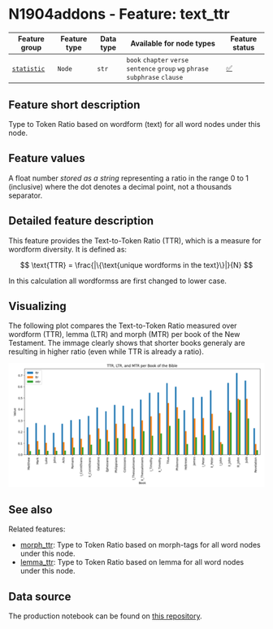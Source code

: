 # N1904addons - Feature: text_ttr

Feature group | Feature type | Data type | Available for node types | Feature status
---  | --- | --- | --- | ---
[`statistic`](README.md#feature-group-statistic) | `Node` |`str` |  `book` `chapter` `verse` `sentence` `group` `wg` `phrase` `subphrase` `clause` | [✅](featurestatus.md#Trustworthy "Trustworthy")

## Feature short description

Type to Token Ratio based on wordform (text) for all word nodes under this node.

## Feature values

A float number *stored as a string* representing a ratio in the range 0 to 1 (inclusive) where the dot denotes a decimal point, not a thousands separator.

## Detailed feature description

This feature provides the Text-to-Token Ratio (TTR), which is a measure for wordform diversity. It is defined as:

$$
  \text{TTR} 
    = \frac{|\{\text{unique wordforms in the text}\}|}{N}
$$

In this calculation all wordformss are first changed to lower case.


## Visualizing

The following plot compares the Text-to-Token Ratio measured over wordform (TTR), lemma (LTR) and morph (MTR) per book of the New Testament. The immage clearly shows that shorter books generaly are resulting in higher ratio (even while TTR is already a ratio).

<img src="images/ttr_ltr_mtr_per_book.png">

## See also

Related features:

  - [morph_ttr](morph_ttr.md): Type to Token Ratio based on morph-tags for all word nodes under this node.
  - [lemma_ttr](lemma_ttr.md): Type to Token Ratio based on lemma for all word nodes under this node.
## Data source

The production notebook can be found on [this repository](https://tonyjurg.github.io/Create-TF-stat-features/).